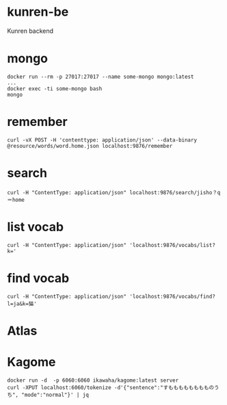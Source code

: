 # kunren-be
Kunren backend

# mongo
```
docker run --rm -p 27017:27017 --name some-mongo mongo:latest
...
docker exec -ti some-mongo bash
mongo

```

# remember
```
curl -vX POST -H 'contenttype: application/json' --data-binary @resource/words/word.home.json localhost:9876/remember
```

# search

```
curl -H "ContentType: application/json" localhost:9876/search/jisho？q＝home
```

# list vocab
```
curl -H "ContentType: application/json" 'localhost:9876/vocabs/list?k='
```

# find vocab
```
curl -H "ContentType: application/json" 'localhost:9876/vocabs/find?l=ja&k=猫'
```


# Atlas

# Kagome
```
docker run -d  -p 6060:6060 ikawaha/kagome:latest server
curl -XPUT localhost:6060/tokenize -d'{"sentence":"すもももももももものうち", "mode":"normal"}' | jq 
```